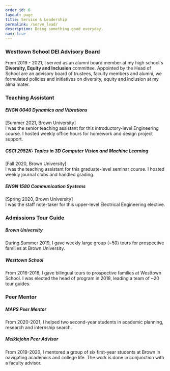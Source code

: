 ```yaml
---
order_id: 6
layout: page
title: Service & Leadership
permalink: /serve_lead/
description: Doing something good everyday.
nav: true
---
```

### **Westtown School DEI Advisory Board**
From 2019 - 2021, I served as an alumni board member at my high school's **Diversity, Equity and Inclusion** 
committee. Appointed by the Head of School are an advisory board of trustees, faculty members 
and alumni, we formulated policies and initiatives on diversity, equity and inclusion at my alma mater.


### **Teaching Assistant**
##### ENGN 0040 Dynamics and Vibrations
[Summer 2021, Brown University] <br/>
I was the senior teaching assistant for this introductory-level 
Engineering course. I hosted weekly office hours for homework and design project support.

##### CSCI 2952K: Topics in 3D Computer Vision and Machine Learning
[Fall 2020, Brown University] <br/>
I was the teaching assistant for this graduate-level seminar course.
I hosted weekly journal clubs and handled grading.

##### ENGN 1580 Communication Systems
[Spring 2020, Brown University] <br/>
I was the staff note-taker for this upper-level 
Electrical Engineering elective.


### **Admissions Tour Guide**
##### Brown University
During Summer 2019, I gave weekly large group (~50) tours for prospective families at Brown University.

##### Westtown School
From 2016-2018, I gave bilingual tours to prospective families at Westtown School. 
I was elected the head of program in 2018, leading a team of ~20 tour guides.

### **Peer Mentor**
##### MAPS Peer Mentor 
From 2020-2021, I helped two second-year students in academic planning, research and internship search.

##### Meiklejohn Peer Advisor
From 2019-2020, I mentored a group of six first-year students at Brown in navigating academics and college life.
The work is done in conjunction with a faculty advisor.
